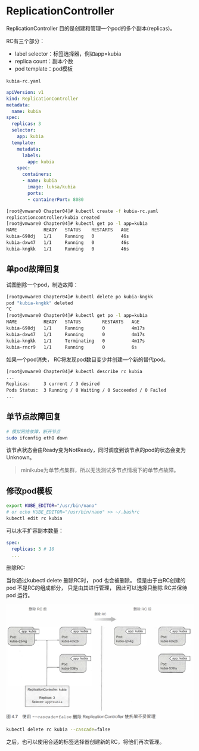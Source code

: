 # ReplicationController

ReplicationController
目的是创建和管理一个pod的多个副本(replicas)。

RC有三个部分：

- label selector：标签选择器，例如app=kubia
- replica count：副本个数
- pod template：pod模板

``kubia-rc.yaml``

```yaml
apiVersion: v1
kind: ReplicationController
metadata:
  name: kubia
spec:
  replicas: 3
  selector:
    app: kubia
  template:
    metadata:
      labels:
        app: kubia
    spec:
      containers:
      - name: kubia
        image: luksa/kubia
        ports:
        - containerPort: 8080
```

```bash
[root@vmware0 Chapter04]# kubectl create -f kubia-rc.yaml
replicationcontroller/kubia created
[root@vmware0 Chapter04]# kubectl get po -l app=kubia
NAME          READY   STATUS    RESTARTS   AGE
kubia-698dj   1/1     Running   0          46s
kubia-dxw47   1/1     Running   0          46s
kubia-kngkk   1/1     Running   0          46s
```

## 单pod故障回复

试图删除一个pod，制造故障：

```bash
[root@vmware0 Chapter04]# kubectl delete po kubia-kngkk
pod "kubia-kngkk" deleted
^C
[root@vmware0 Chapter04]# kubectl get po -l app=kubia
NAME          READY   STATUS        RESTARTS   AGE
kubia-698dj   1/1     Running       0          4m17s
kubia-dxw47   1/1     Running       0          4m17s
kubia-kngkk   1/1     Terminating   0          4m17s
kubia-rncr9   1/1     Running       0          6s
```

如果—个pod消失， RC将发现pod数目变少并创建—个新的替代pod。

```bash
[root@vmware0 Chapter04]# kubectl describe rc kubia
...
Replicas:     3 current / 3 desired
Pods Status:  3 Running / 0 Waiting / 0 Succeeded / 0 Failed
...
```

## 单节点故障回复

```bash
# 模拟网络故障，断开节点
sudo ifconfig ethO down
```

该节点状态会由Ready变为NotReady，同时调度到该节点的pod的状态会变为Unknown。

> minikube为单节点集群，所以无法测试多节点情境下的单节点故障。

## 修改pod模板

```bash
export KUBE_EDITOR="/usr/bin/nano"
# or echo KUBE_EDITOR="/usr/bin/nano" >> ~/.bashrc
kubectl edit rc kubia
```

可以水平扩容副本数量：

```yaml
spec:
  replicas: 3 # 10
  ...
```

删除RC:

当你通过kubectl delete 删除RC时， pod 也会被删除。
但是由于由RC创建的pod 不是RC的组成部分，
只是由其进行管理， 因此可以选择只删除 RC并保待pod 运行。

![](assets/before-delete-rc-and-after-delete-rc.PNG)

```bash
kubectl delete rc kubia --cascade=false
```

之后，也可以使用合适的标签选择器创建新的RC，将他们再次管理。

